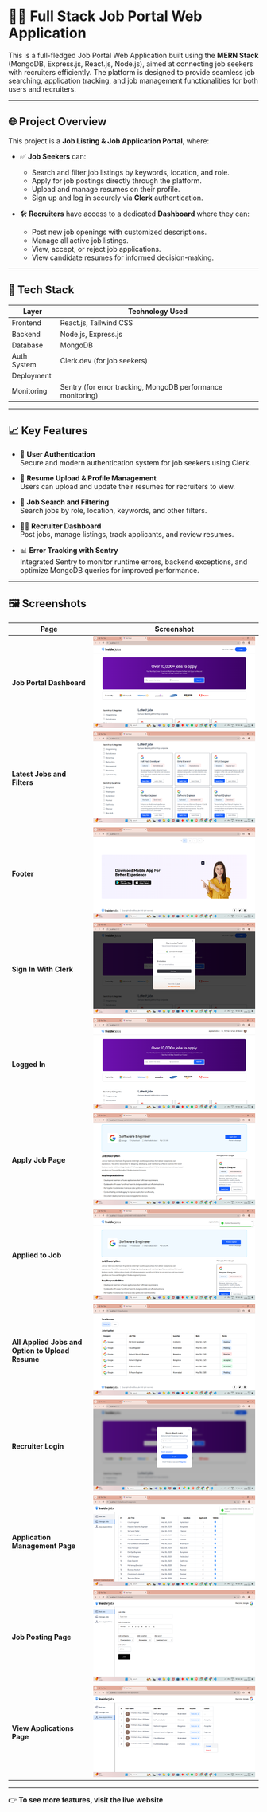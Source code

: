 
# 🧑‍💼 Full Stack Job Portal Web Application

This is a full-fledged Job Portal Web Application built using the **MERN Stack** (MongoDB, Express.js, React.js, Node.js), aimed at connecting job seekers with recruiters efficiently. The platform is designed to provide seamless job searching, application tracking, and job management functionalities for both users and recruiters.

---

## 🌐 Project Overview

This project is a **Job Listing & Job Application Portal**, where:

- ✅ **Job Seekers** can:
  - Search and filter job listings by keywords, location, and role.
  - Apply for job postings directly through the platform.
  - Upload and manage resumes on their profile.
  - Sign up and log in securely via **Clerk** authentication.

- 🛠️ **Recruiters** have access to a dedicated **Dashboard** where they can:
  - Post new job openings with customized descriptions.
  - Manage all active job listings.
  - View, accept, or reject job applications.
  - View candidate resumes for informed decision-making.

---

## 🚀 Tech Stack

| Layer        | Technology Used               |
|--------------|-------------------------------|
| Frontend     | React.js, Tailwind CSS        |
| Backend      | Node.js, Express.js           |
| Database     | MongoDB                       |
| Auth System  | Clerk.dev (for job seekers)   |
| Deployment   |                               |
| Monitoring   | Sentry (for error tracking, MongoDB performance monitoring) |

---

## 📈 Key Features

- 🔐 **User Authentication**  
  Secure and modern authentication system for job seekers using Clerk.

- 📄 **Resume Upload & Profile Management**  
  Users can upload and update their resumes for recruiters to view.

- 🧭 **Job Search and Filtering**  
  Search jobs by role, location, keywords, and other filters.

- 🧑‍💼 **Recruiter Dashboard**  
  Post jobs, manage listings, track applicants, and review resumes.

- 📊 **Error Tracking with Sentry**  
  Integrated Sentry to monitor runtime errors, backend exceptions, and optimize MongoDB queries for improved performance.

---

## 🖼️ Screenshots


| **Page** | **Screenshot** |
|----------|----------------|
| **Job Portal Dashboard** | ![](myNewFolder/1.png) |
| **Latest Jobs and Filters** | ![](myNewFolder/2.png) |
| **Footer** | ![](myNewFolder/3.png) |
| **Sign In With Clerk** | ![](myNewFolder/4.png) |
| **Logged In** | ![](myNewFolder/5.png) |
| **Apply Job Page** | ![](myNewFolder/6.png) |
| **Applied to Job** | ![](myNewFolder/7.png) |
| **All Applied Jobs and Option to Upload Resume** | ![](myNewFolder/8.png) |
| **Recruiter Login** | ![](myNewFolder/9.png) |
| **Application Management Page** | ![](myNewFolder/10.png) |
| **Job Posting Page** | ![](myNewFolder/11.png) |
| **View Applications Page** | ![](myNewFolder/12.png) |
---


👉 **To see more features, visit the live website**
